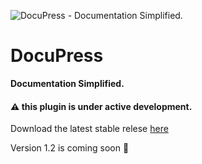 ![DocuPress - Documentation Simplified.](http://www.robertdevore.com/wp-content/uploads/2017/05/docupress-logo-transparent.png)

# DocuPress

**Documentation Simplified.**

#### :warning: this plugin is under active development.

Download the latest stable relese [here](https://www.wordpress.org/plugins/docupress)

Version 1.2 is coming soon :100: